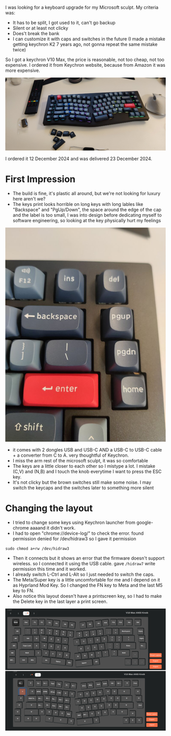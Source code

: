 I was looking for a keyboard upgrade for my Microsoft sculpt. My criteria was:

- It has to be split, I got used to it, can't go backup
- Silent or at least not clicky
- Does't break the bank
- I can customize it with caps and switches in the future (I made a mistake getting keychron K2 7 years ago, not gonna repeat the same mistake twice)


So I got a keychron V10 Max, the price is reasonable, not too cheap, not too expensive. I ordered it from Keychron website, because from Amazon it was more expensive.

![](/public/2dd0d9d96790948c51e6b3c97a7c2aef22089b881c4fff27437d985fbf94d4a6.jpeg)


I ordered it 12 December 2024 and was delivered 23 December 2024.


# First Impression

* The build is fine, it's plastic all around, but we're not looking for luxury here aren't we? 
* The keys print looks horrible on long keys with long lables like "Backspace" and "PgUp/Down", the space around the edge of the cap and the label is too small, I was into design before dedicating myself to software engineering, so looking at the key physically hurt my feelings

![](/public/dbfe1f1c96e4418ec880b7b614fbf142a7905b98b1d91367127c648b219ff874.jpg)

* it comes with 2 dongles USB and USB-C AND a USB-C to USB-C cable + a converter from C to A. very thoughtful of Keychron.
* I miss the arm rest of the microsoft sculpt, it was so comfortable
* The keys are a little closer to each other so I mistype a lot. I mistake (C,V) and (N,B) and I touch the knob everytime I want to press the ESC key.
* It's not clicky but the brown switches still make some noise. I may switch the keycaps and the switches later to something more silent

# Changing the layout
* I tried to change some keys using Keychron launcher from google-chrome aaaand it didn't work. 
* I had to open "chrome://device-log/" to check the error. found permission denied for /dev/hidraw3 so I gave it permission 
```
sudo chmod a+rw /dev/hidraw3
```
* Then it connects but it shows an error that the firmware doesn't support wireless. so I connected it using the USB cable. gave `/hidraw7` write permission this time and it worked. 
* I already switch L-Ctrl and L-Alt so I just needed to switch the caps. 
* The Meta/Super key is a little uncomfortable for me and I depend on it as Hyprland Mod Key. So I changed the FN key to Meta and the last M5 key to FN. 
* Also notice this layout doesn't have a printscreen key, so I had to make the Delete key in the last layer a print screen.

![](/public/d494c28af377c0ff57c77f85d1e12c1f9126ae973db77cbf900f5a5400d7a82f.png)
![](/public/9bfadd370cfdad2ab676789eef1f55f5c1594bc14d758c141b184464f717a601.png)
